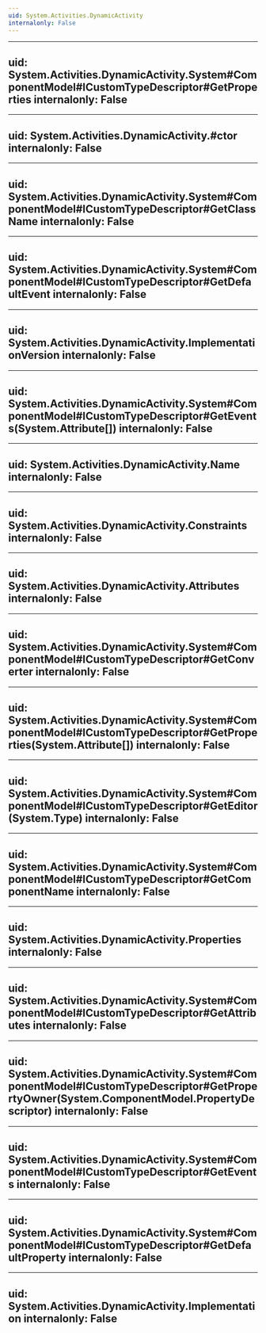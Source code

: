 ```yaml
---
uid: System.Activities.DynamicActivity
internalonly: False
---
```


---
uid: System.Activities.DynamicActivity.System#ComponentModel#ICustomTypeDescriptor#GetProperties
internalonly: False
---

---
uid: System.Activities.DynamicActivity.#ctor
internalonly: False
---

---
uid: System.Activities.DynamicActivity.System#ComponentModel#ICustomTypeDescriptor#GetClassName
internalonly: False
---

---
uid: System.Activities.DynamicActivity.System#ComponentModel#ICustomTypeDescriptor#GetDefaultEvent
internalonly: False
---

---
uid: System.Activities.DynamicActivity.ImplementationVersion
internalonly: False
---

---
uid: System.Activities.DynamicActivity.System#ComponentModel#ICustomTypeDescriptor#GetEvents(System.Attribute[])
internalonly: False
---

---
uid: System.Activities.DynamicActivity.Name
internalonly: False
---

---
uid: System.Activities.DynamicActivity.Constraints
internalonly: False
---

---
uid: System.Activities.DynamicActivity.Attributes
internalonly: False
---

---
uid: System.Activities.DynamicActivity.System#ComponentModel#ICustomTypeDescriptor#GetConverter
internalonly: False
---

---
uid: System.Activities.DynamicActivity.System#ComponentModel#ICustomTypeDescriptor#GetProperties(System.Attribute[])
internalonly: False
---

---
uid: System.Activities.DynamicActivity.System#ComponentModel#ICustomTypeDescriptor#GetEditor(System.Type)
internalonly: False
---

---
uid: System.Activities.DynamicActivity.System#ComponentModel#ICustomTypeDescriptor#GetComponentName
internalonly: False
---

---
uid: System.Activities.DynamicActivity.Properties
internalonly: False
---

---
uid: System.Activities.DynamicActivity.System#ComponentModel#ICustomTypeDescriptor#GetAttributes
internalonly: False
---

---
uid: System.Activities.DynamicActivity.System#ComponentModel#ICustomTypeDescriptor#GetPropertyOwner(System.ComponentModel.PropertyDescriptor)
internalonly: False
---

---
uid: System.Activities.DynamicActivity.System#ComponentModel#ICustomTypeDescriptor#GetEvents
internalonly: False
---

---
uid: System.Activities.DynamicActivity.System#ComponentModel#ICustomTypeDescriptor#GetDefaultProperty
internalonly: False
---

---
uid: System.Activities.DynamicActivity.Implementation
internalonly: False
---
